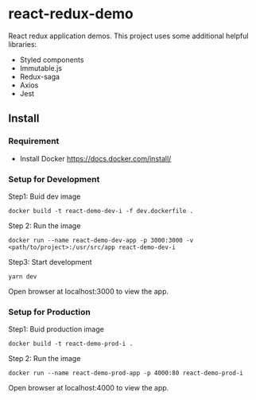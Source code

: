 # react-redux-demo

React redux application demos.
This project uses some additional helpful libraries:

* Styled components
* Immutable.js
* Redux-saga
* Axios
* Jest

## Install

### Requirement

* Install Docker https://docs.docker.com/install/

### Setup for Development

Step1: Buid dev image

```
docker build -t react-demo-dev-i -f dev.dockerfile .
```

Step 2: Run the image

```
docker run --name react-demo-dev-app -p 3000:3000 -v <path/to/project>:/usr/src/app react-demo-dev-i
```

Step3: Start development

```
yarn dev
```

Open browser at localhost:3000 to view the app.

### Setup for Production

Step1: Buid production image

```
docker build -t react-demo-prod-i .
```

Step 2: Run the image

```
docker run --name react-demo-prod-app -p 4000:80 react-demo-prod-i
```

Open browser at localhost:4000 to view the app.
